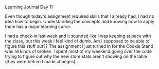 Learning Journal Day 11

Even though today's assignment required skills that I already had, I had no idea how to begin.  Understanding the concepts and knowing how to apply them has a major learning curve.  

I had a check-in last week and it sounded like I was keeping at pace with the class, but this week I feel kind of dumb.  Am I supposed to be able to figure this stuff out??  The assignment I just turned in for the Cookie Stand was all kinds of broken.  I spent most of my weekend going over the code trying to figure out why the new store stats aren't showing on the table (they were before I made changes).  
